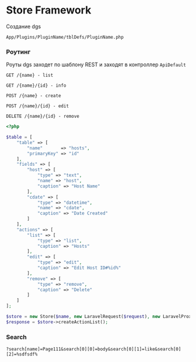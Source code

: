 # Store Framework

Создание dgs
 
`App/Plugins/PluginName/tblDefs/PluginName.php`

### Роутинг
Роуты dgs заходет по шаблону REST и заходят в контроллер `ApiDefault`

`GET /{name} - list`

`GET /{name}/{id} - info`

`POST /{name} - create`

`POST /{name}/{id} - edit`

`DELETE /{name}/{id} - remove`



```php
<?php

$table = [
    "table" => [
        "name"       => "hosts",
        "primaryKey" => "id"
    ],
    "fields" => [
        "host" => [
            "type" => "text",
            "name" => "host",
            "caption" => "Host Name"
        ],
        "cdate" => [
            "type" => "datetime",
            "name" => "cdate",
            "caption" => "Date Created"
        ]
    ],
    "actions" => [
        "list" => [
            "type" => "list",
            "caption" => "Hosts"
        ],
        "edit" => [
            "type" => "edit",
            "caption" => "Edit Host ID#%id%"
        ],
        "remove" => [
            "type" => "remove",
            "caption" => "Delete"
        ]
    ]
];
```

```php
$store = new Store($name, new LaravelRequest($request), new LaravelProxy(), new Event(), $this->options);
$response = $store->createActionList();
```

### Search
`?search[name]=Page111&search[0][0]=body&search[0][1]=like&search[0][2]=%sdfsdf%`

